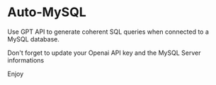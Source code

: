 # Auto-MySQL

Use GPT API to generate coherent SQL queries when connected to a MySQL database.

Don't forget to update your Openai API key and the MySQL Server informations

Enjoy
